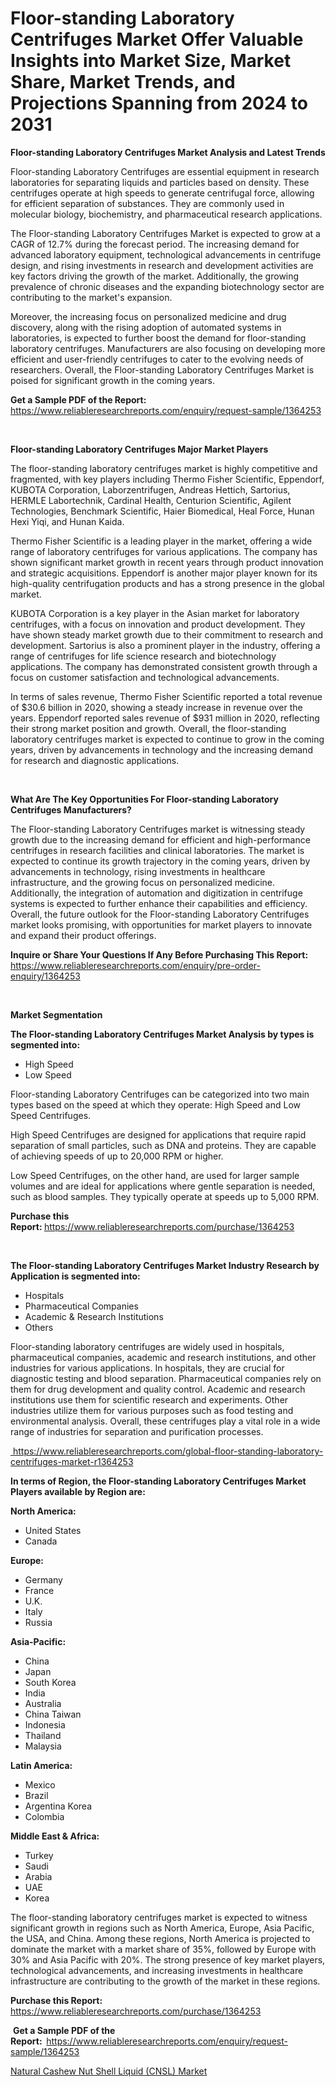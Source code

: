 <p><h1>Floor-standing Laboratory Centrifuges Market Offer Valuable Insights into Market Size, Market Share, Market Trends, and Projections Spanning from 2024 to 2031</h1></p><p><strong>Floor-standing Laboratory Centrifuges Market Analysis and Latest Trends</strong></p>
<p><p>Floor-standing Laboratory Centrifuges are essential equipment in research laboratories for separating liquids and particles based on density. These centrifuges operate at high speeds to generate centrifugal force, allowing for efficient separation of substances. They are commonly used in molecular biology, biochemistry, and pharmaceutical research applications.</p><p>The Floor-standing Laboratory Centrifuges Market is expected to grow at a CAGR of 12.7% during the forecast period. The increasing demand for advanced laboratory equipment, technological advancements in centrifuge design, and rising investments in research and development activities are key factors driving the growth of the market. Additionally, the growing prevalence of chronic diseases and the expanding biotechnology sector are contributing to the market's expansion.</p><p>Moreover, the increasing focus on personalized medicine and drug discovery, along with the rising adoption of automated systems in laboratories, is expected to further boost the demand for floor-standing laboratory centrifuges. Manufacturers are also focusing on developing more efficient and user-friendly centrifuges to cater to the evolving needs of researchers. Overall, the Floor-standing Laboratory Centrifuges Market is poised for significant growth in the coming years.</p></p>
<p><strong>Get a Sample PDF of the Report:&nbsp;</strong> <a href="https://www.reliableresearchreports.com/enquiry/request-sample/1364253">https://www.reliableresearchreports.com/enquiry/request-sample/1364253</a></p>
<p>&nbsp;</p>
<p><strong>Floor-standing Laboratory Centrifuges Major Market Players</strong></p>
<p><p>The floor-standing laboratory centrifuges market is highly competitive and fragmented, with key players including Thermo Fisher Scientific, Eppendorf, KUBOTA Corporation, Laborzentrifugen, Andreas Hettich, Sartorius, HERMLE Labortechnik, Cardinal Health, Centurion Scientific, Agilent Technologies, Benchmark Scientific, Haier Biomedical, Heal Force, Hunan Hexi Yiqi, and Hunan Kaida. </p><p>Thermo Fisher Scientific is a leading player in the market, offering a wide range of laboratory centrifuges for various applications. The company has shown significant market growth in recent years through product innovation and strategic acquisitions. Eppendorf is another major player known for its high-quality centrifugation products and has a strong presence in the global market. </p><p>KUBOTA Corporation is a key player in the Asian market for laboratory centrifuges, with a focus on innovation and product development. They have shown steady market growth due to their commitment to research and development. Sartorius is also a prominent player in the industry, offering a range of centrifuges for life science research and biotechnology applications. The company has demonstrated consistent growth through a focus on customer satisfaction and technological advancements.</p><p>In terms of sales revenue, Thermo Fisher Scientific reported a total revenue of $30.6 billion in 2020, showing a steady increase in revenue over the years. Eppendorf reported sales revenue of $931 million in 2020, reflecting their strong market position and growth. Overall, the floor-standing laboratory centrifuges market is expected to continue to grow in the coming years, driven by advancements in technology and the increasing demand for research and diagnostic applications.</p></p>
<p>&nbsp;</p>
<p><strong>What Are The Key Opportunities For Floor-standing Laboratory Centrifuges Manufacturers?</strong></p>
<p><p>The Floor-standing Laboratory Centrifuges market is witnessing steady growth due to the increasing demand for efficient and high-performance centrifuges in research facilities and clinical laboratories. The market is expected to continue its growth trajectory in the coming years, driven by advancements in technology, rising investments in healthcare infrastructure, and the growing focus on personalized medicine. Additionally, the integration of automation and digitization in centrifuge systems is expected to further enhance their capabilities and efficiency. Overall, the future outlook for the Floor-standing Laboratory Centrifuges market looks promising, with opportunities for market players to innovate and expand their product offerings.</p></p>
<p><strong>Inquire or Share Your Questions If Any Before Purchasing This Report:</strong> <a href="https://www.reliableresearchreports.com/enquiry/pre-order-enquiry/1364253">https://www.reliableresearchreports.com/enquiry/pre-order-enquiry/1364253</a></p>
<p>&nbsp;</p>
<p><strong>Market Segmentation</strong></p>
<p><strong>The Floor-standing Laboratory Centrifuges Market Analysis by types is segmented into:</strong></p>
<p><ul><li>High Speed</li><li>Low Speed</li></ul></p>
<p><p>Floor-standing Laboratory Centrifuges can be categorized into two main types based on the speed at which they operate: High Speed and Low Speed Centrifuges. </p><p>High Speed Centrifuges are designed for applications that require rapid separation of small particles, such as DNA and proteins. They are capable of achieving speeds of up to 20,000 RPM or higher.</p><p>Low Speed Centrifuges, on the other hand, are used for larger sample volumes and are ideal for applications where gentle separation is needed, such as blood samples. They typically operate at speeds up to 5,000 RPM.</p></p>
<p><strong>Purchase this Report:&nbsp;</strong><a href="https://www.reliableresearchreports.com/purchase/1364253">https://www.reliableresearchreports.com/purchase/1364253</a></p>
<p>&nbsp;</p>
<p><strong>The Floor-standing Laboratory Centrifuges Market Industry Research by Application is segmented into:</strong></p>
<p><ul><li>Hospitals</li><li>Pharmaceutical Companies</li><li>Academic & Research Institutions</li><li>Others</li></ul></p>
<p><p>Floor-standing laboratory centrifuges are widely used in hospitals, pharmaceutical companies, academic and research institutions, and other industries for various applications. In hospitals, they are crucial for diagnostic testing and blood separation. Pharmaceutical companies rely on them for drug development and quality control. Academic and research institutions use them for scientific research and experiments. Other industries utilize them for various purposes such as food testing and environmental analysis. Overall, these centrifuges play a vital role in a wide range of industries for separation and purification processes.</p></p>
<p><a href="https://www.reliableresearchreports.com/global-floor-standing-laboratory-centrifuges-market-r1364253">&nbsp;https://www.reliableresearchreports.com/global-floor-standing-laboratory-centrifuges-market-r1364253</a></p>
<p><strong>In terms of Region, the Floor-standing Laboratory Centrifuges Market Players available by Region are:</strong></p>
<p>
    <p> <strong> North America: </strong>
        <ul>
            <li>United States</li>
            <li>Canada</li>
        </ul>
        </p> 
    <p> <strong> Europe: </strong>
        <ul>
            <li>Germany</li>
            <li>France</li>
            <li>U.K.</li>
            <li>Italy</li>
            <li>Russia</li>
        </ul>
        </p> 
    <p> <strong> Asia-Pacific: </strong>
        <ul>
            <li>China</li>
            <li>Japan</li>
            <li>South Korea</li>
            <li>India</li>
            <li>Australia</li>
            <li>China Taiwan</li>
            <li>Indonesia</li>
            <li>Thailand</li>
            <li>Malaysia</li>
        </ul>
        </p> 
    <p> <strong> Latin America: </strong>
        <ul>
            <li>Mexico</li>
            <li>Brazil</li>
            <li>Argentina Korea</li>
            <li>Colombia</li>
        </ul>
        </p> 
    <p> <strong> Middle East & Africa: </strong>
        <ul>
            <li>Turkey</li>
            <li>Saudi</li>
            <li>Arabia</li>
            <li>UAE</li>
            <li>Korea</li>
        </ul>
    </p>
    </p>
<p><p>The floor-standing laboratory centrifuges market is expected to witness significant growth in regions such as North America, Europe, Asia Pacific, the USA, and China. Among these regions, North America is projected to dominate the market with a market share of 35%, followed by Europe with 30% and Asia Pacific with 20%. The strong presence of key market players, technological advancements, and increasing investments in healthcare infrastructure are contributing to the growth of the market in these regions.</p></p>
<p><strong>Purchase this Report: </strong><a href="https://www.reliableresearchreports.com/purchase/1364253">https://www.reliableresearchreports.com/purchase/1364253</a></p>
<p>&nbsp;<strong>Get a Sample PDF of the Report:&nbsp;&nbsp;</strong><a href="https://www.reliableresearchreports.com/enquiry/request-sample/1364253">https://www.reliableresearchreports.com/enquiry/request-sample/1364253</a></p>
<p><strong></strong></p>
<p><p><a href="https://issuu.com/reportprime-2/docs/natural-cashew-nut-shell-liquid-cnsl-market-size-2">Natural Cashew Nut Shell Liquid (CNSL) Market</a></p></p>